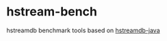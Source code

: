 # hstream-bench

hstreamdb benchmark tools based on [hstreamdb-java](https://github.com/hstreamdb/hstreamdb-java)